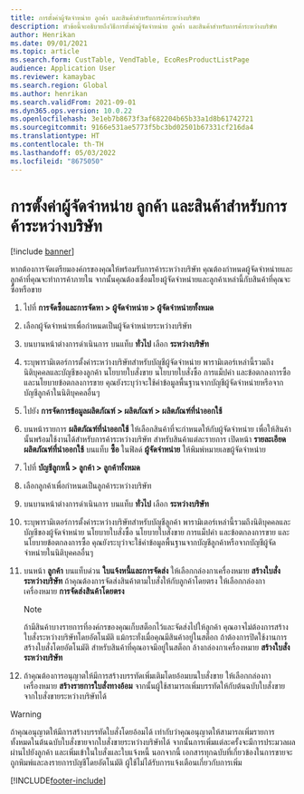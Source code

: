 ```yaml
---
title: การตั้งค่าผู้จัดจำหน่าย ลูกค้า และสินค้าสำหรับการค้าระหว่างบริษัท
description: หัวข้อนี้จะอธิบายถึงวิธีการตั้งค่าผู้จัดจำหน่าย ลูกค้า และสินค้าสำหรับการค้าระหว่างบริษัท
author: Henrikan
ms.date: 09/01/2021
ms.topic: article
ms.search.form: CustTable, VendTable, EcoResProductListPage
audience: Application User
ms.reviewer: kamaybac
ms.search.region: Global
ms.author: henrikan
ms.search.validFrom: 2021-09-01
ms.dyn365.ops.version: 10.0.22
ms.openlocfilehash: 3e1eb7b8673f3af682204b65b33a1d8b61742721
ms.sourcegitcommit: 9166e531ae5773f5bc3bd02501b67331cf216da4
ms.translationtype: HT
ms.contentlocale: th-TH
ms.lasthandoff: 05/03/2022
ms.locfileid: "8675050"
---
```

# <a name="set-up-vendors-customers-and-items-for-intercompany-trade"></a>การตั้งค่าผู้จัดจำหน่าย ลูกค้า และสินค้าสำหรับการค้าระหว่างบริษัท

[!include [banner](../../includes/banner.md)]

หากต้องการจัดเตรียมองค์กรของคุณให้พร้อมรับการค้าระหว่างบริษัท คุณต้องกําหนดผู้จัดจำหน่ายและลูกค้าที่คุณจะทำการค้าภายใน จากนั้นคุณต้องเชื่อมโยงผู้จัดจำหน่ายและลูกค้าเหล่านี้กับสินค้าที่คุณจะซื้อหรือขาย

1. ไปที่ **การจัดซื้อและการจัดหา \> ผู้จัดจำหน่าย \> ผู้จัดจำหน่ายทั้งหมด**
1. เลือกผู้จัดจำหน่ายเพื่อกําหนดเป็นผู้จัดจำหน่ายระหว่างบริษัท
1. บนบานหน้าต่างการดำเนินการ บนแท็บ **ทั่วไป** เลือก **ระหว่างบริษัท**
1. ระบุพารามิเตอร์การตั้งค่าระหว่างบริษัทสำหรับบัญชีผู้จัดจำหน่าย พารามิเตอร์เหล่านี้รวมถึงนิติบุคคลและบัญชีของลูกค้า นโยบายใบสั่งขาย นโยบายใบสั่งซื้อ การแม็ปค่า และข้อตกลงการซื้อ และนโยบายข้อตกลงการขาย คุณยังระบุว่าจะใช้ค่าข้อมูลพื้นฐานจากบัญชีผู้จัดจำหน่ายหรือจากบัญชีลูกค้าในนิติบุคคลอื่นๆ
1. ไปยัง **การจัดการข้อมูลผลิตภัณฑ์ \> ผลิตภัณฑ์ \> ผลิตภัณฑ์ที่นำออกใช้**
1. บนหน้ารายการ **ผลิตภัณฑ์ที่นำออกใช้** ให้เลือกสินค้าที่จะกําหนดให้กับผู้จัดจำหน่าย เพื่อให้สินค้านั้นพร้อมใช้งานได้สำหรับการค้าระหว่างบริษัท สำหรับสินค้าแต่ละรายการ เปิดหน้า **รายละเอียดผลิตภัณฑ์ที่นำออกใช้** บนแท็บ **ซื้อ** ในฟิลด์ **ผู้จัดจำหน่าย** ให้พิมพ์หมายเลขผู้จัดจำหน่าย
1. ไปที่ **บัญชีลูกหนี้ \> ลูกค้า \> ลูกค้าทั้งหมด**
1. เลือกลูกค้าเพื่อกําหนดเป็นลูกค้าระหว่างบริษัท
1. บนบานหน้าต่างการดำเนินการ บนแท็บ **ทั่วไป** เลือก **ระหว่างบริษัท**
1. ระบุพารามิเตอร์การตั้งค่าระหว่างบริษัทสำหรับบัญชีลูกค้า พารามิเตอร์เหล่านี้รวมถึงนิติบุคคลและบัญชีของผู้จัดจำหน่าย นโยบายใบสั่งซื้อ นโยบายใบสั่งขาย การแม็ปค่า และข้อตกลงการขาย และนโยบายข้อตกลงการซื้อ คุณยังระบุว่าจะใช้ค่าข้อมูลพื้นฐานจากบัญชีลูกค้าหรือจากบัญชีผู้จัดจำหน่ายในนิติบุคคลอื่นๆ
1. บนหน้า **ลูกค้า** บนแท็บด่วน **ใบแจ้งหนี้และการจัดส่ง** ให้เลือกกล่องกาเครื่องหมาย **สร้างใบสั่งระหว่างบริษัท** ถ้าคุณต้องการจัดส่งสินค้าตามใบสั่งให้กับลูกค้าโดยตรง ให้เลือกกล่องกาเครื่องหมาย **การจัดส่งสินค้าโดยตรง**

    > [!NOTE]
    > ถ้ามีสินค้าบางรายการที่องค์กรของคุณเก็บสต็อกไว้และจัดส่งไปให้ลูกค้า คุณอาจไม่ต้องการสร้างใบสั่งระหว่างบริษัทโดยอัตโนมัติ แม้กระทั่งเมื่อคุณมีสินค้าอยู่ในสต็อก ถ้าต้องการปิดใช้งานการสร้างใบสั่งโดยอัตโนมัติ สำหรับสินค้าที่คุณอาจมีอยู่ในสต็อก ล้างกล่องกาเครื่องหมาย **สร้างใบสั่งระหว่างบริษัท**

1. ถ้าคุณต้องการอนุญาตให้มีการสร้างบรรทัดเพิ่มเติมโดยอ้อมบนใบสั่งขาย ให้เลือกกล่องกาเครื่องหมาย **สร้างรายการใบสั่งทางอ้อม** จากนั้นผู้ใช้สามารถเพิ่มบรรทัดให้กับต้นฉบับใบสั่งขายจากใบสั่งขายระหว่างบริษัทได้

> [!WARNING]
> ถ้าคุณอนุญาตให้มีการสร้างบรรทัดใบสั่งโดยอ้อมได้ เท่ากับว่าคุณอนุญาตให้สามารถเพิ่มรายการทั้งหมดในต้นฉบับใบสั่งขายจากใบสั่งขายระหว่างบริษัทได้ จากนั้นการเพิ่มแต่ละครั้งจะมีการประมวลผลผ่านไปยังลูกค้า และเพิ่มเข้าในใบสั่งและใบแจ้งหนี้ นอกจากนี้ เอกสารทุกฉบับที่เกี่ยวข้องในการขายจะถูกพิมพ์และลงรายการบัญชีโดยอัตโนมัติ ผู้ใช้ไม่ได้รับการแจ้งเตือนเกี่ยวกับการเพิ่ม

[!INCLUDE[footer-include](../../includes/footer-banner.md)]
